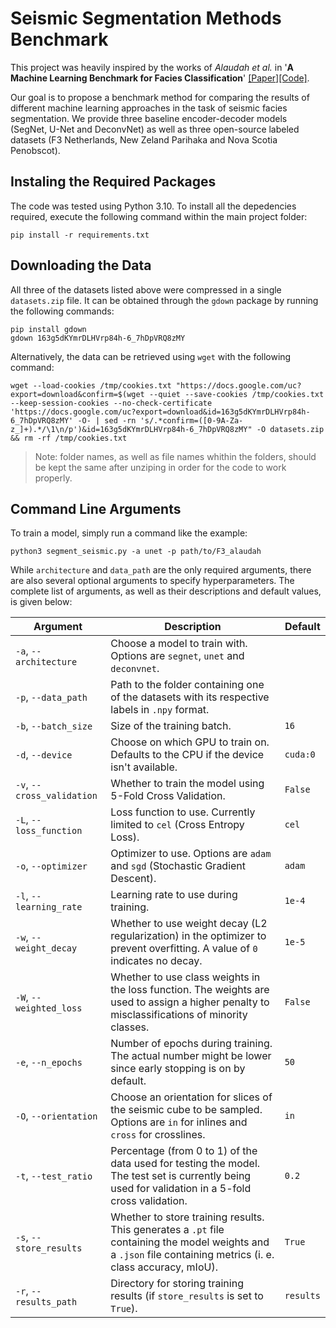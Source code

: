 # Seismic Segmentation Methods Benchmark

This project was heavily inspired by the works of *Alaudah et al.* in '**A Machine Learning Benchmark for Facies Classification**'  [[Paper]](https://arxiv.org/abs/1901.07659)[[Code]](https://github.com/yalaudah/facies_classification_benchmark).

Our goal is to propose a benchmark method for comparing the results of different machine learning approaches in the task of seismic facies segmentation. We provide three baseline encoder-decoder models (SegNet, U-Net and DeconvNet) as well as three open-source labeled datasets (F3 Netherlands, New Zeland Parihaka and Nova Scotia Penobscot).

## Instaling the Required Packages

The code was tested using Python 3.10. To install all the depedencies required, execute the following command within the main project folder:

```
pip install -r requirements.txt
```

## Downloading the Data

All three of the datasets listed above were compressed in a single `datasets.zip` file. It can be obtained through the `gdown` package by running the following commands:

```
pip install gdown
gdown 163g5dKYmrDLHVrp84h-6_7hDpVRQ8zMY
```

Alternatively, the data can be retrieved using `wget` with the following command:

```
wget --load-cookies /tmp/cookies.txt "https://docs.google.com/uc?export=download&confirm=$(wget --quiet --save-cookies /tmp/cookies.txt --keep-session-cookies --no-check-certificate 'https://docs.google.com/uc?export=download&id=163g5dKYmrDLHVrp84h-6_7hDpVRQ8zMY' -O- | sed -rn 's/.*confirm=([0-9A-Za-z_]+).*/\1\n/p')&id=163g5dKYmrDLHVrp84h-6_7hDpVRQ8zMY" -O datasets.zip && rm -rf /tmp/cookies.txt
```

> Note: folder names, as well as file names whithin the folders, should be kept the same after unziping in order for the code to work properly.

## Command Line Arguments

To train a model, simply run a command like the example:

```
python3 segment_seismic.py -a unet -p path/to/F3_alaudah
```

While ``architecture`` and ``data_path`` are the only required arguments, there are also several optional arguments to specify hyperparameters. The complete list of arguments, as well as their descriptions and default values, is given below:

|Argument|Description|Default|
|-|-|-|
|`-a`, `--architecture`|Choose a model to train with. Options are `segnet`, `unet` and `deconvnet`.||
|`-p`, `--data_path`|Path to the folder containing one of the datasets with its respective labels in `.npy` format.||
|`-b`, `--batch_size`|Size of the training batch.|`16`|
|`-d`, `--device`|Choose on which GPU to train on. Defaults to the CPU if the device isn't available.|`cuda:0`|
|`-v`, `--cross_validation`|Whether to train the model using 5-Fold Cross Validation.|`False`|
|`-L`, `--loss_function`|Loss function to use. Currently limited to `cel` (Cross Entropy Loss).|`cel`|
|`-o`, `--optimizer`|Optimizer to use. Options are `adam` and `sgd` (Stochastic Gradient Descent).|`adam`|
|`-l`, `--learning_rate`|Learning rate to use during training.|`1e-4`|
|`-w`, `--weight_decay`|Whether to use weight decay (L2 regularization) in the optimizer to prevent overfitting. A value of `0` indicates no decay.|`1e-5`|
|`-W`, `--weighted_loss`|Whether to use class weights in the loss function. The weights are used to assign a higher penalty to misclassifications of minority classes.|`False`|
|`-e`, `--n_epochs`|Number of epochs during training. The actual number might be lower since early stopping is on by default.|`50`|
|`-O`, `--orientation`|Choose an orientation for slices of the seismic cube to be sampled. Options are `in` for inlines and `cross` for crosslines.|`in`|
|`-t`, `--test_ratio`|Percentage (from 0 to 1) of the data used for testing the model. The test set is currently being used for validation in a 5-fold cross validation.|`0.2`|
|`-s`, `--store_results`|Whether to store training results. This generates a `.pt` file containing the model weights and a `.json` file containing metrics (i. e. class accuracy, mIoU).|`True`|
|`-r`, `--results_path`|Directory for storing training results (if `store_results` is set to `True`).|`results`|

